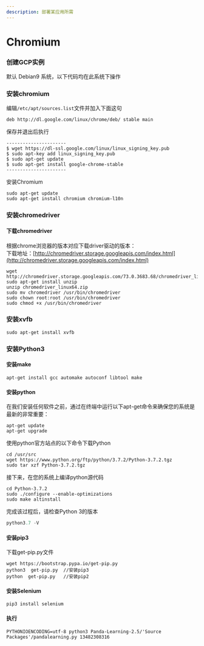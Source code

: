 ```yaml
---
description: 部署某应用所需
---
```


# Chromium

### 创建GCP实例

默认 Debian9 系统，以下代码均在此系统下操作 

### 安装chromium

 编辑`/etc/apt/sources.list`文件并加入下面这句

```text
deb http://dl.google.com/linux/chrome/deb/ stable main
```

保存并退出后执行

```text
----------------------
$ wget https://dl-ssl.google.com/linux/linux_signing_key.pub
$ sudo apt-key add linux_signing_key.pub
$ sudo apt-get update
$ sudo apt-get install google-chrome-stable
----------------------
```

安装Chromium

```text
sudo apt-get update 
sudo apt-get install chromium chromium-l10n
```

### 安装chromedriver

#### 下载chromedriver

根据chrome浏览器的版本对应下载driver驱动的版本：   
下载地址：[http://chromedriver.storage.googleapis.com/index.html](http://chromedriver.storage.googleapis.com/index.html)

```text
wget http://chromedriver.storage.googleapis.com/73.0.3683.68/chromedriver_linux64.zip
sudo apt-get install unzip
unzip chromedriver_linux64.zip
sudo mv chromedriver /usr/bin/chromedriver
sudo chown root:root /usr/bin/chromedriver
sudo chmod +x /usr/bin/chromedriver
```

### 安装xvfb

```text
sudo apt-get install xvfb
```

### 安装Python3

#### 安装make

```text
apt-get install gcc automake autoconf libtool make
```

#### 安装python

在我们安装任何软件之前，通过在终端中运行以下apt-get命令来确保您的系统是最新的非常重要：

```text
apt-get update
apt-get upgrade
```

使用python官方站点的以下命令下载Python

```text
cd /usr/src
wget https://www.python.org/ftp/python/3.7.2/Python-3.7.2.tgz
sudo tar xzf Python-3.7.2.tgz
```

接下来，在您的系统上编译python源代码

```text
cd Python-3.7.2
sudo ./configure --enable-optimizations
sudo make altinstall
```

完成该过程后，请检查Python 3的版本

```python
python3.7 -V
```

#### 安装pip3

下载get-pip.py文件

```text
wget https://bootstrap.pypa.io/get-pip.py
python3  get-pip.py  //安装pip3
python  get-pip.py   //安装pip2
```

#### 安装Selenium

```text
pip3 install selenium
```

#### 执行

```text
PYTHONIOENCODING=utf-8 python3 Panda-Learning-2.5/'Source Packages'/pandalearning.py 13482308316
```









